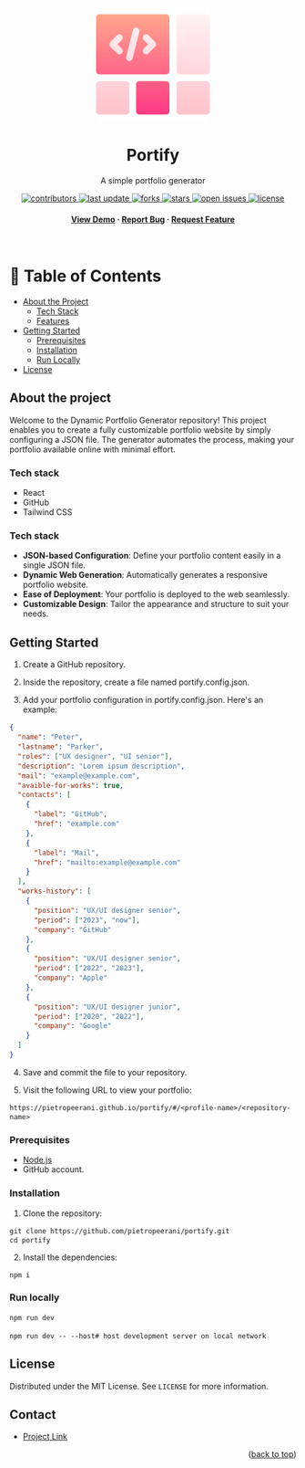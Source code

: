 <a id="readme-top"></a>

<div align="center">

  <img src="public/github/logo.png" alt="logo" width="200" height="auto" />
  <h1>Portify</h1>
  
  <p>
    A simple portfolio generator
  </p>

  
<!-- Badges -->
<p>
  <a href="https://github.com/pietropeerani/portify/graphs/contributors">
    <img src="https://img.shields.io/github/contributors/pietropeerani/portify" alt="contributors" />
  </a>
  <a href="">
    <img src="https://img.shields.io/github/last-commit/pietropeerani/portify" alt="last update" />
  </a>
  <a href="https://github.com/pietropeerani/portify/network/members">
    <img src="https://img.shields.io/github/forks/pietropeerani/portify" alt="forks" />
  </a>
  <a href="https://github.com/pietropeerani/portify/stargazers">
    <img src="https://img.shields.io/github/stars/pietropeerani/portify" alt="stars" />
  </a>
  <a href="https://github.com/pietropeerani/portify/issues/">
    <img src="https://img.shields.io/github/issues/pietropeerani/portify" alt="open issues" />
  </a>
  <a href="https://github.com/pietropeerani/portify/blob/master/LICENSE">
    <img src="https://img.shields.io/github/license/pietropeerani/portify.svg" alt="license" />
  </a>
</p>
   
<h4>
    <a href="https://github.com/pietropeerani/portify/">View Demo</a>
  <span> · </span>
    <a href="https://github.com/pietropeerani/portify/issues/">Report Bug</a>
  <span> · </span>
    <a href="https://github.com/pietropeerani/portify/issues/">Request Feature</a>
  </h4>
</div>

<br />

<!-- Table of Contents -->
# :notebook_with_decorative_cover: Table of Contents

- [About the Project](#star2-about-the-project)
  * [Tech Stack](#space_invader-tech-stack)
  * [Features](#dart-features)
- [Getting Started](#toolbox-getting-started)
  * [Prerequisites](#bangbang-prerequisites)
  * [Installation](#gear-installation)
  * [Run Locally](#running-run-locally)
- [License](#warning-license)


## <a name="star2-about-the-project">About the project</a>
Welcome to the Dynamic Portfolio Generator repository! This project enables you to create a fully customizable portfolio website by simply configuring a JSON file. The generator automates the process, making your portfolio available online with minimal effort.

### <a name="space_invader-tech-stack">Tech stack</a>
- React
- GitHub
- Tailwind CSS

### <a name="dart-features">Tech stack</a>
- **JSON-based Configuration**: Define your portfolio content easily in a single JSON file.
- **Dynamic Web Generation**: Automatically generates a responsive portfolio website.
- **Ease of Deployment**: Your portfolio is deployed to the web seamlessly.
- **Customizable Design**: Tailor the appearance and structure to suit your needs.


## <a name="toolbox-getting-started">Getting Started</a>
1. Create a GitHub repository.

2. Inside the repository, create a file named portify.config.json.

3. Add your portfolio configuration in portify.config.json. Here's an example:
```JSON
{
  "name": "Peter",
  "lastname": "Parker",
  "roles": ["UX designer", "UI senior"],
  "description": "Lorem ipsum description",
  "mail": "example@example.com",
  "avaible-for-works": true,
  "contacts": [
    {
      "label": "GitHub",
      "href": "example.com"
    },
    {
      "label": "Mail",
      "href": "mailto:example@example.com"
    }
  ],
  "works-history": [
    {
      "position": "UX/UI designer senior",
      "period": ["2023", "now"],
      "company": "GitHub"
    },
    {
      "position": "UX/UI designer senior",
      "period": ["2022", "2023"],
      "company": "Apple"
    },
    {
      "position": "UX/UI designer junior",
      "period": ["2020", "2022"],
      "company": "Google"
    }
  ]
}
```
4. Save and commit the file to your repository.

5. Visit the following URL to view your portfolio:
```
https://pietropeerani.github.io/portify/#/<profile-name>/<repository-name>
```

### <a name="bangbang-prerequisites">Prerequisites</a>
- [Node.js](https://nodejs.org/en)
- GitHub account.

### <a name="gear-installation">Installation</a>
1. Clone the repository:
```shell
git clone https://github.com/pietropeerani/portify.git
cd portify
```
2. Install the dependencies:
```shell
npm i
```

### <a name="running-run-locally">Run locally</a>
```
npm run dev

npm run dev -- --host# host development server on local network
```



## License
Distributed under the MIT License. See `LICENSE` for more information.


## Contact
- [Project Link](https://github.com/pietropeerani/portify)

<p align="right">(<a href="#readme-top">back to top</a>)</p>